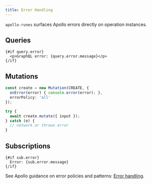 ```yaml
---
title: Error Handling
---
```


`apollo-runes` surfaces Apollo errors directly on operation instances.

## Queries

```svelte
{#if query.error}
  <p>GraphQL error: {query.error.message}</p>
{/if}
```

## Mutations

```ts
const create = new Mutation(CREATE, {
  onError(error) { console.error(error); },
  errorPolicy: 'all'
});

try {
  await create.mutate({ input });
} catch (e) {
  // network or thrown error
}
```

## Subscriptions

```svelte
{#if sub.error}
  Error: {sub.error.message}
{/if}
```

See Apollo guidance on error policies and patterns: [Error handling](https://www.apollographql.com/docs/react/data/error-handling/).


